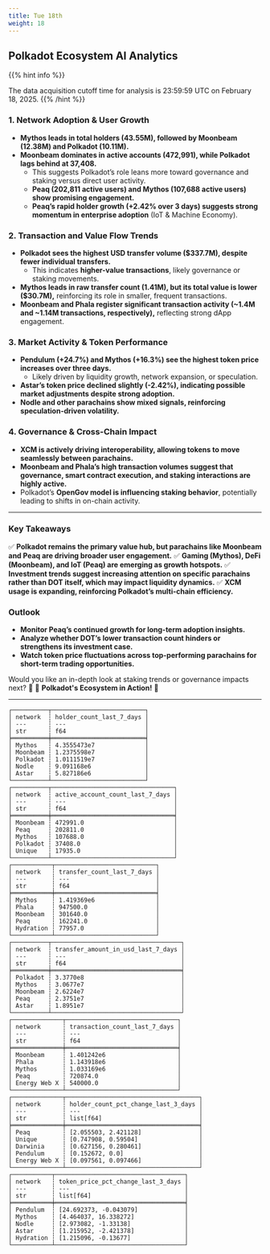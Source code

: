 ```yaml
---
title: Tue 18th
weight: 18
---
```


## **Polkadot Ecosystem AI Analytics**
{{% hint info %}}

The data acquisition cutoff time for analysis is 23:59:59 UTC on February 18, 2025.
{{% /hint %}}

### **1. Network Adoption & User Growth**
- **Mythos leads in total holders (43.55M), followed by Moonbeam (12.38M) and Polkadot (10.11M).**
- **Moonbeam dominates in active accounts (472,991), while Polkadot lags behind at 37,408.**
  - This suggests Polkadot’s role leans more toward governance and staking versus direct user activity.
  - **Peaq (202,811 active users) and Mythos (107,688 active users) show promising engagement.**
  - **Peaq’s rapid holder growth (+2.42% over 3 days) suggests strong momentum in enterprise adoption** (IoT & Machine Economy).

### **2. Transaction and Value Flow Trends**
- **Polkadot sees the highest USD transfer volume ($337.7M), despite fewer individual transfers.**
  - This indicates **higher-value transactions**, likely governance or staking movements.
- **Mythos leads in raw transfer count (1.41M), but its total value is lower ($30.7M),** reinforcing its role in smaller, frequent transactions.
- **Moonbeam and Phala register significant transaction activity (~1.4M and ~1.14M transactions, respectively),** reflecting strong dApp engagement.

### **3. Market Activity & Token Performance**
- **Pendulum (+24.7%) and Mythos (+16.3%) see the highest token price increases over three days.**
  - Likely driven by liquidity growth, network expansion, or speculation.
- **Astar’s token price declined slightly (-2.42%), indicating possible market adjustments despite strong adoption.**
- **Nodle and other parachains show mixed signals, reinforcing speculation-driven volatility.**

### **4. Governance & Cross-Chain Impact**
- **XCM is actively driving interoperability, allowing tokens to move seamlessly between parachains.**
- **Moonbeam and Phala’s high transaction volumes suggest that governance, smart contract execution, and staking interactions are highly active.**
- Polkadot’s **OpenGov model is influencing staking behavior**, potentially leading to shifts in on-chain activity.

---

### **Key Takeaways**
✅ **Polkadot remains the primary value hub, but parachains like Moonbeam and Peaq are driving broader user engagement.**
✅ **Gaming (Mythos), DeFi (Moonbeam), and IoT (Peaq) are emerging as growth hotspots.**
✅ **Investment trends suggest increasing attention on specific parachains rather than DOT itself, which may impact liquidity dynamics.**
✅ **XCM usage is expanding, reinforcing Polkadot’s multi-chain efficiency.**

### **Outlook**
- **Monitor Peaq’s continued growth for long-term adoption insights.**
- **Analyze whether DOT’s lower transaction count hinders or strengthens its investment case.**
- **Watch token price fluctuations across top-performing parachains for short-term trading opportunities.**

Would you like an in-depth look at staking trends or governance impacts next? 🚀
🚀 **Polkadot's Ecosystem in Action!** 🚀

---

```
┌──────────┬──────────────────────────┐
│ network  ┆ holder_count_last_7_days │
│ ---      ┆ ---                      │
│ str      ┆ f64                      │
╞══════════╪══════════════════════════╡
│ Mythos   ┆ 4.3555473e7              │
│ Moonbeam ┆ 1.2375598e7              │
│ Polkadot ┆ 1.0111519e7              │
│ Nodle    ┆ 9.091168e6               │
│ Astar    ┆ 5.827186e6               │
└──────────┴──────────────────────────┘
┌──────────┬──────────────────────────────────┐
│ network  ┆ active_account_count_last_7_days │
│ ---      ┆ ---                              │
│ str      ┆ f64                              │
╞══════════╪══════════════════════════════════╡
│ Moonbeam ┆ 472991.0                         │
│ Peaq     ┆ 202811.0                         │
│ Mythos   ┆ 107688.0                         │
│ Polkadot ┆ 37408.0                          │
│ Unique   ┆ 17935.0                          │
└──────────┴──────────────────────────────────┘
┌───────────┬────────────────────────────┐
│ network   ┆ transfer_count_last_7_days │
│ ---       ┆ ---                        │
│ str       ┆ f64                        │
╞═══════════╪════════════════════════════╡
│ Mythos    ┆ 1.419369e6                 │
│ Phala     ┆ 947500.0                   │
│ Moonbeam  ┆ 301640.0                   │
│ Peaq      ┆ 162241.0                   │
│ Hydration ┆ 77957.0                    │
└───────────┴────────────────────────────┘
┌──────────┬────────────────────────────────────┐
│ network  ┆ transfer_amount_in_usd_last_7_days │
│ ---      ┆ ---                                │
│ str      ┆ f64                                │
╞══════════╪════════════════════════════════════╡
│ Polkadot ┆ 3.3770e8                           │
│ Mythos   ┆ 3.0677e7                           │
│ Moonbeam ┆ 2.6224e7                           │
│ Peaq     ┆ 2.3751e7                           │
│ Astar    ┆ 1.8951e7                           │
└──────────┴────────────────────────────────────┘
┌──────────────┬───────────────────────────────┐
│ network      ┆ transaction_count_last_7_days │
│ ---          ┆ ---                           │
│ str          ┆ f64                           │
╞══════════════╪═══════════════════════════════╡
│ Moonbeam     ┆ 1.401242e6                    │
│ Phala        ┆ 1.143918e6                    │
│ Mythos       ┆ 1.033169e6                    │
│ Peaq         ┆ 720874.0                      │
│ Energy Web X ┆ 540000.0                      │
└──────────────┴───────────────────────────────┘
┌──────────────┬─────────────────────────────────────┐
│ network      ┆ holder_count_pct_change_last_3_days │
│ ---          ┆ ---                                 │
│ str          ┆ list[f64]                           │
╞══════════════╪═════════════════════════════════════╡
│ Peaq         ┆ [2.055503, 2.421128]                │
│ Unique       ┆ [0.747908, 0.59504]                 │
│ Darwinia     ┆ [0.627156, 0.280461]                │
│ Pendulum     ┆ [0.152672, 0.0]                     │
│ Energy Web X ┆ [0.097561, 0.097466]                │
└──────────────┴─────────────────────────────────────┘
┌───────────┬────────────────────────────────────┐
│ network   ┆ token_price_pct_change_last_3_days │
│ ---       ┆ ---                                │
│ str       ┆ list[f64]                          │
╞═══════════╪════════════════════════════════════╡
│ Pendulum  ┆ [24.692373, -0.043079]             │
│ Mythos    ┆ [4.464037, 16.338272]              │
│ Nodle     ┆ [2.973082, -1.33138]               │
│ Astar     ┆ [1.215952, -2.421378]              │
│ Hydration ┆ [1.215096, -0.13677]               │
└───────────┴────────────────────────────────────┘
```
